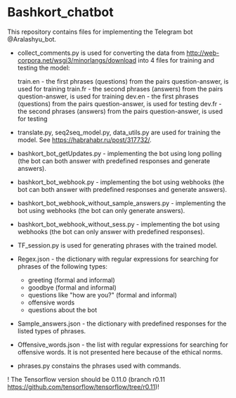 # Bashkort_chatbot
This repository contains files for implementing the Telegram bot @Aralashyu_bot.

* collect_comments.py is used for converting the data from http://web-corpora.net/wsgi3/minorlangs/download into 4 files for training and testing the model:

    train.en - the first phrases (questions) from the pairs question-answer, is used for training
    train.fr - the second phrases (answers) from the pairs question-answer, is used for training
    dev.en - the first phrases (questions) from the pairs question-answer, is used for testing
    dev.fr - the second phrases (answers) from the pairs question-answer, is used for testing 

* translate.py, seq2seq_model.py, data_utils.py are used for training the model. See https://habrahabr.ru/post/317732/. 

* bashkort_bot_getUpdates.py - implementing the bot using long polling (the bot can both answer with predefined responses and generate answers). 
* bashkort_bot_webhook.py - implementing the bot using webhooks (the bot can both answer with predefined responses and generate answers). 
* bashkort_bot_webhook_without_sample_answers.py - implementing the bot using webhooks (the bot can only generate answers).
* bashkort_bot_webhook_without_sess.py - implementing the bot using webhooks (the bot can only answer with predefined responses).

* TF_session.py is used for generating phrases with the trained model.

* Regex.json - the dictionary with regular expressions for searching for phrases of the following types:
    + greeting (formal and informal)
    + goodbye (formal and informal)
    + questions like "how are you?" (formal and informal)
    + offensive words
    + questions about the bot

* Sample_answers.json - the dictionary with predefined responses for the listed types of phrases.
* Offensive_words.json - the list with regular expressions for searching for offensive words. It is not presented here because of the ethical norms.

* phrases.py constains the phrases used with commands.

! The Tensorflow version should be 0.11.0 (branch r0.11 https://github.com/tensorflow/tensorflow/tree/r0.11)!

